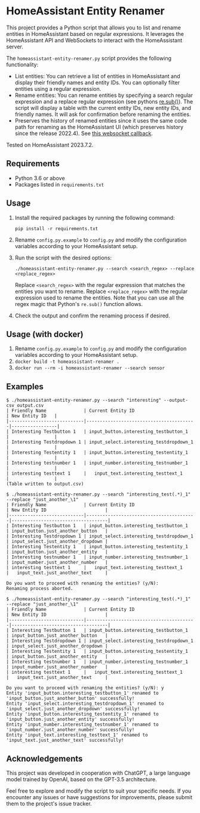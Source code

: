 # HomeAssistant Entity Renamer

This project provides a Python script that allows you to list and rename entities in HomeAssistant based on regular expressions. It leverages the HomeAssistant API and WebSockets to interact with the HomeAssistant server.

The `homeassistant-entity-renamer.py` script provides the following functionality:

- List entities: You can retrieve a list of entities in HomeAssistant and display their friendly names and entity IDs. You can optionally filter entities using a regular expression.
- Rename entities: You can rename entities by specifying a search regular expression and a replace regular expression (see pythons [re.sub()](https://docs.python.org/3/library/re.html#re.sub)). The script will display a table with the current entity IDs, new entity IDs, and friendly names. It will ask for confirmation before renaming the entities.
- Preserves the history of renamed entities since it uses the same code path for renaming as the HomeAssistant UI (which preserves history since the release 2022.4). See [this websocket callback](https://github.com/home-assistant/core/blob/2023.7.2/homeassistant/components/config/entity_registry.py#L147).


Tested on HomeAssistant 2023.7.2.

## Requirements

- Python 3.6 or above
- Packages listed in `requirements.txt`

## Usage

1. Install the required packages by running the following command:
   ```
   pip install -r requirements.txt
   ```

2. Rename `config.py.example` to `config.py` and modify the configuration variables according to your HomeAssistant setup.

3. Run the script with the desired options:

   ```
   ./homeassistant-entity-renamer.py --search <search_regex> --replace <replace_regex>
   ```

   Replace `<search_regex>` with the regular expression that matches the entities you want to rename. Replace `<replace_regex>` with the regular expression used to rename the entities. Note that you can use all the regex magic that Python's `re.sub()` function allows.

4. Check the output and confirm the renaming process if desired.

## Usage (with docker)

1. Rename `config.py.example` to `config.py` and modify the configuration variables according to your HomeAssistant setup.
2. `docker build -t homeassistant-renamer .`
3. `docker run --rm -i homeassistant-renamer --search sensor`

## Examples

```
$ ./homeassistant-entity-renamer.py --search "interesting" --output-csv output.csv
| Friendly Name              | Current Entity ID                       | New Entity ID   |
|----------------------------|-----------------------------------------|-----------------|
| Interesting Testbutton 1   | input_button.interesting_testbutton_1   |                 |
| Interesting Testdropdown 1 | input_select.interesting_testdropdown_1 |                 |
| Interesting Testentity 1   | input_button.interesting_testentity_1   |                 |
| Interesting testnumber 1   | input_number.interesting_testnumber_1   |                 |
| interesting testtext 1     |   input_text.interesting_testtext_1     |                 |
(Table written to output.csv)
```
```
$ ./homeassistant-entity-renamer.py --search "interesting_test(.*)_1" --replace "just_another_\1"
| Friendly Name              | Current Entity ID                       | New Entity ID                      |
|----------------------------|-----------------------------------------|------------------------------------|
| Interesting Testbutton 1   | input_button.interesting_testbutton_1   | input_button.just_another_button   |
| Interesting Testdropdown 1 | input_select.interesting_testdropdown_1 | input_select.just_another_dropdown |
| Interesting Testentity 1   | input_button.interesting_testentity_1   | input_button.just_another_entity   |
| Interesting testnumber 1   | input_number.interesting_testnumber_1   | input_number.just_another_number   |
| interesting testtext 1     |   input_text.interesting_testtext_1     |   input_text.just_another_text     |

Do you want to proceed with renaming the entities? (y/N): 
Renaming process aborted.
```
```
$ ./homeassistant-entity-renamer.py --search "interesting_test(.*)_1" --replace "just_another_\1"
| Friendly Name              | Current Entity ID                       | New Entity ID                      |
|----------------------------|-----------------------------------------|------------------------------------|
| Interesting Testbutton 1   | input_button.interesting_testbutton_1   | input_button.just_another_button   |
| Interesting Testdropdown 1 | input_select.interesting_testdropdown_1 | input_select.just_another_dropdown |
| Interesting Testentity 1   | input_button.interesting_testentity_1   | input_button.just_another_entity   |
| Interesting testnumber 1   | input_number.interesting_testnumber_1   | input_number.just_another_number   |
| interesting testtext 1     |   input_text.interesting_testtext_1     |   input_text.just_another_text     |

Do you want to proceed with renaming the entities? (y/N): y
Entity 'input_button.interesting_testbutton_1' renamed to 'input_button.just_another_button' successfully!
Entity 'input_select.interesting_testdropdown_1' renamed to 'input_select.just_another_dropdown' successfully!
Entity 'input_button.interesting_testentity_1' renamed to 'input_button.just_another_entity' successfully!
Entity 'input_number.interesting_testnumber_1' renamed to 'input_number.just_another_number' successfully!
Entity 'input_text.interesting_testtext_1' renamed to 'input_text.just_another_text' successfully!

```

## Acknowledgements

This project was developed in cooperation with ChatGPT, a large language model trained by OpenAI, based on the GPT-3.5 architecture.

Feel free to explore and modify the script to suit your specific needs. If you encounter any issues or have suggestions for improvements, please submit them to the project's issue tracker.